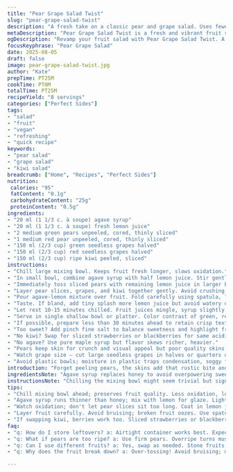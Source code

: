 ```yaml
---
title: "Pear Grape Salad Twist"
slug: "pear-grape-salad-twist"
description: "A fresh take on a classic pear and grape salad. Uses fewer pears and substitutes red seedless grapes with sliced kiwi for a tart pop. Honey swapped for agave syrup to balance acidity. Lemon juice quantity reduced mildly. Keeps gluten, nuts, eggs, dairy out. Quick fruit prep. No peeling saves time and adds texture contrast. Mix and serve chilled or room temp. Can swap citrus for lime if preferred. Great for last-minute desserts or fruit side. Visual cue: juicy, glossy fruits glistening with dressing. Expect bite contrast between crisp pears and soft grapes or kiwi."
metaDescription: "Pear Grape Salad Twist is a fresh and vibrant fruit salad with a tangy kick, perfect for last-minute desserts or refreshing sides. Quick prep, no peeling."
ogDescription: "Revamp your fruit salad with Pear Grape Salad Twist. A quick salad featuring pears, grapes, and kiwi, drizzled with a light agave dressing."
focusKeyphrase: "Pear Grape Salad"
date: 2025-08-05
draft: false
image: pear-grape-salad-twist.jpg
author: "Kate"
prepTime: PT25M
cookTime: PT0M
totalTime: PT25M
recipeYield: "8 servings"
categories: ["Perfect Sides"]
tags:
- "salad"
- "fruit"
- "vegan"
- "refreshing"
- "quick recipe"
keywords:
- "pear salad"
- "grape salad"
- "kiwi salad"
breadcrumb: ["Home", "Recipes", "Perfect Sides"]
nutrition: 
 calories: "95"
 fatContent: "0.1g"
 carbohydrateContent: "25g"
 proteinContent: "0.5g"
ingredients:
- "20 ml (1 1/3 c. à soupe) agave syrup"
- "20 ml (1 1/3 c. à soupe) fresh lemon juice"
- "2 medium green pears unpeeled, cored, thinly sliced"
- "1 medium red pear unpeeled, cored, thinly sliced"
- "150 ml (2/3 cup) green seedless grapes halved"
- "150 ml (2/3 cup) red seedless grapes halved"
- "150 ml (2/3 cup) ripe kiwi peeled, sliced"
instructions:
- "Chill large mixing bowl. Keeps fruit fresh longer, slows oxidation."
- "In small bowl, combine agave syrup with half lemon juice. Stir gently till glossy and smooth. Agave less viscous than honey, runnier texture."
- "Immediately toss sliced pears with remaining lemon juice in larger bowl. Juice coats surface, delays browning. Work fast; fruit wilts quickly if left."
- "Layer pear slices, grapes, and kiwi together gently. Avoid crushing grapes or overmixing – bruised fruit oozes color and flavor."
- "Pour agave-lemon mixture over fruit. Fold carefully using spatula, lifting and turning – no aggressive stirring."
- "Taste. If bland, add tiny splash more lemon juice but avoid watery dilution."
- "Let rest 10-15 minutes chilled. Fruit juices mingle, syrup slightly thickens coating fruit pieces; shine returns."
- "Serve in single shallow bowl or platter. Color contrast of green, red pears, bright kiwi catches eye."
- "If possible, prepare less than 30 minutes ahead to retain crisp textures and fresh brightness."
- "Too sweet? Add pinch fine salt to balance sweetness and highlight fresh fruit notes."
- "No kiwi? Swap for sliced strawberries or blackberries for same acidic burst."
- "No agave? Use pure maple syrup but flavor skews richer, heavier."
- "Pears keep skin for crunch and visual appeal but poor quality skins mean peel off before slicing."
- "Watch grape size — cut large seedless grapes in halves or quarters depending on size to match pear slices."
- "Avoid plastic bowls; moisture in plastic traps condensation, soggy fruit can develop faster."
introduction: "Forget peeling pears, the skins add that rustic bite and color variation; keep fruit vibrant and texturally interesting. Toss pears in lemon juice before mixing with grapes or kiwi cuts browning but timing is crucial. Over-toss and fruit breaks down, juices turn murky, visually unappealing. Using agave syrup instead of honey lightens the flavor, keeps sweetness subtle and cleaner, especially balancing the tart kiwi. Kiwi adds unexpected tang and a bit of softness that contrasts crisp pears and plump grapes. Quick assembly is key; prepping fruit ahead encourages oxidation and softening. Work with chilled bowls and utensils Helps retain fruit freshness longer. Dress fruit gently with syrup mixture, folding rather than pushing fruit to avoid crushing. More lemon juice can be added after tasting but be cautious — too much juice waters down fruit texture and appearance. With this method, the salad proves that simple fruit combos can surprise when treated with care."
ingredientsNote: "Agave syrup replaces honey to avoid overpowering sweetness and reduce stickiness in mix. Lemon juice is split for double-stage fruit protection — first coat slows enzymatic browning on pears, second on finish for flavor lift. Pears unpeeled for texture diversity; peel contains pectin which holds shape better when tossed and finishes with pleasant bite. Green and red pears provide visual contrast but sizing should be consistent for even bite size. Seedless grapes halved to balance shape and prevent swallowing hazards, also makes fruit mix easier to bite through. Kiwi is added for acid balance and presentational flare but can be swapped with sliced strawberries or blackberries. Use ripe but firm fruit to avoid mushy results. Avoid plastic bowls or cutting boards to preserve fruit integrity. Chilling ingredients upfront reduces early juice run-off. Adjust quantity of lemon and syrup according to fruit ripeness and sweetness."
instructionsNote: "Chilling the mixing bowl might seem trivial but significantly preserves fruit texture during assembly. Agave syrup mixed with half lemon juice creates thin, translucent dressing that coats fruit without heavy stickiness. Quick coating pears with remaining lemon juice prevents rapid oxidation — crucial if not serving immediately. Toss fruit carefully; aggressive stirring causes cell breakdown, soggy texture, and discoloration. Layer kiwi last to avoid bruising, fold gently. Resting salad after mixing allows syrup and citrus to mingle with fruit sugars, bringing out subtle flavor depth. Serve within 20-30 minutes of mixing to avoid losing crispness, watch visual cues: fruit should appear glossy, moist but intact; if syrup pools at bottom or fruit looks dull, it’s breaking down. Adjust seasoning with pinch of salt or an extra squeeze of lemon post-mixing based on palate preference. Storing leftovers in airtight container helps but expect some softening. If softening occurs, opposite of freshness is evident — mushy texture, a sour smell; toss immediately."
tips:
- "Chill mixing bowl ahead; preserves fruit quality. Less oxidation, longer freshness. Time-saving prep means less prep time overall."
- "Agave syrup runs thinner than honey; mix with lemon for glaze. Lightly coat fruit. Helps avoid sticky clumps. More lemon juice? Dilute, adjust slowly."
- "Watch oxidation; don't let pear slices sit too long. Coat in lemon juice immediately. If browning occurs, toss fast. Texture matters."
- "Layer fruit carefully. Avoid bruising; broken fruit oozes. Use spatula for folding. Gentle motion, no aggressive stirring; keeps visual appeal."
- "If swapping kiwi, berries work too. Sliced strawberries or blackberries can balance acidity. Keep it vibrant and colorful. Texture still key."
faq:
- "q: How do I store leftovers? a: Airtight container works best. Expect softening though. Avoid mushiness; toss if too mushy, bad smell signals issues."
- "q: What if pears are too ripe? a: Use firm pears. Overripe turns mushy fast. Adjust lemon and syrup; balance sweet vs tart, watch textures closely."
- "q: Can I use different fruits? a: Yes, swap as needed. Stone fruits or apples might work well. Be mindful of acidity and overall texture."
- "q: Why does the fruit break down? a: Over-tossing! Avoid bruising; mix gently. Watch for color change. Keep layers intact, avoid a mush."

---
```

